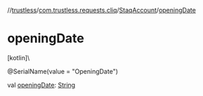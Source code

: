 //[trustless](../../../index.md)/[com.trustless.requests.cliq](../index.md)/[StaqAccount](index.md)/[openingDate](opening-date.md)

# openingDate

[kotlin]\

@SerialName(value = &quot;OpeningDate&quot;)

val [openingDate](opening-date.md): [String](https://kotlinlang.org/api/latest/jvm/stdlib/kotlin/-string/index.html)
